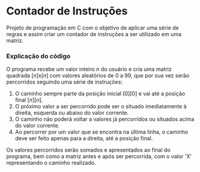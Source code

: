 # Contador de Instruções

Projeto de programação em C com o objetivo de aplicar uma série de regras e assim criar um contador de instruções a ser utilizado em uma matriz.

### Explicação do código
O programa recebe um valor inteiro *n* do usuário e cria uma matriz quadrada [*n*]x[*n*] com valores aleatórios de 0 a 99, que por sua vez serão percorridos seguindo uma série de instruções:

1. O caminho sempre parte da posição inicial [0][0] e vai até a posição final [*n*][*n*].
2. O próximo valor a ser percorrido pode ser o situado imediatamente à direita, esquerda ou abaixo do valor corrente.
3. O caminho não poderá voltar a valores já percorridos ou situados acima do valor corrente.
4. Ao percorrer por um valor que se encontra na última linha, o caminho deve ser feito apenas para a direita, até a posição final.

Os valores percorridos serão somados e apresentados ao final do programa, bem como a matriz antes e após ser percorrida, com o valor 'X' representando o caminho realizado.
